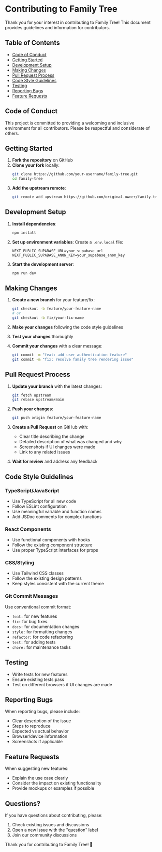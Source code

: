 # Contributing to Family Tree

Thank you for your interest in contributing to Family Tree! This document provides guidelines and information for contributors.

## Table of Contents

- [Code of Conduct](#code-of-conduct)
- [Getting Started](#getting-started)
- [Development Setup](#development-setup)
- [Making Changes](#making-changes)
- [Pull Request Process](#pull-request-process)
- [Code Style Guidelines](#code-style-guidelines)
- [Testing](#testing)
- [Reporting Bugs](#reporting-bugs)
- [Feature Requests](#feature-requests)

## Code of Conduct

This project is committed to providing a welcoming and inclusive environment for all contributors. Please be respectful and considerate of others.

## Getting Started

1. **Fork the repository** on GitHub
2. **Clone your fork** locally:
   ```bash
   git clone https://github.com/your-username/family-tree.git
   cd family-tree
   ```
3. **Add the upstream remote**:
   ```bash
   git remote add upstream https://github.com/original-owner/family-tree.git
   ```

## Development Setup

1. **Install dependencies**:
   ```bash
   npm install
   ```

2. **Set up environment variables**:
   Create a `.env.local` file:
   ```env
   NEXT_PUBLIC_SUPABASE_URL=your_supabase_url
   NEXT_PUBLIC_SUPABASE_ANON_KEY=your_supabase_anon_key
   ```

3. **Start the development server**:
   ```bash
   npm run dev
   ```

## Making Changes

1. **Create a new branch** for your feature/fix:
   ```bash
   git checkout -b feature/your-feature-name
   # or
   git checkout -b fix/your-fix-name
   ```

2. **Make your changes** following the code style guidelines

3. **Test your changes** thoroughly

4. **Commit your changes** with a clear message:
   ```bash
   git commit -m "feat: add user authentication feature"
   git commit -m "fix: resolve family tree rendering issue"
   ```

## Pull Request Process

1. **Update your branch** with the latest changes:
   ```bash
   git fetch upstream
   git rebase upstream/main
   ```

2. **Push your changes**:
   ```bash
   git push origin feature/your-feature-name
   ```

3. **Create a Pull Request** on GitHub with:
   - Clear title describing the change
   - Detailed description of what was changed and why
   - Screenshots if UI changes were made
   - Link to any related issues

4. **Wait for review** and address any feedback

## Code Style Guidelines

### TypeScript/JavaScript
- Use TypeScript for all new code
- Follow ESLint configuration
- Use meaningful variable and function names
- Add JSDoc comments for complex functions

### React Components
- Use functional components with hooks
- Follow the existing component structure
- Use proper TypeScript interfaces for props

### CSS/Styling
- Use Tailwind CSS classes
- Follow the existing design patterns
- Keep styles consistent with the current theme

### Git Commit Messages
Use conventional commit format:
- `feat:` for new features
- `fix:` for bug fixes
- `docs:` for documentation changes
- `style:` for formatting changes
- `refactor:` for code refactoring
- `test:` for adding tests
- `chore:` for maintenance tasks

## Testing

- Write tests for new features
- Ensure existing tests pass
- Test on different browsers if UI changes are made

## Reporting Bugs

When reporting bugs, please include:
- Clear description of the issue
- Steps to reproduce
- Expected vs actual behavior
- Browser/device information
- Screenshots if applicable

## Feature Requests

When suggesting new features:
- Explain the use case clearly
- Consider the impact on existing functionality
- Provide mockups or examples if possible

## Questions?

If you have questions about contributing, please:
1. Check existing issues and discussions
2. Open a new issue with the "question" label
3. Join our community discussions

Thank you for contributing to Family Tree! 🌳
